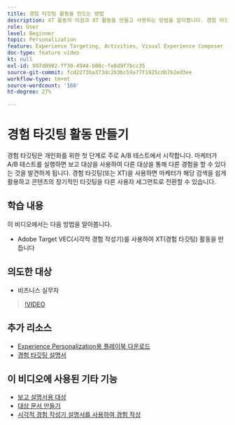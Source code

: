 ```yaml
---
title: 경험 타깃팅 활동을 만드는 방법
description: XT 활동의 이점과 XT 활동을 만들고 사용하는 방법을 알아봅니다. 경험 타깃팅(XT) 활동을 통해 마케터는 특정 콘텐츠를 특정 대상에 타깃팅할 수 있습니다.
role: User
level: Beginner
topic: Personalization
feature: Experience Targeting, Activities, Visual Experience Composer (VEC)
doc-type: feature video
kt: null
exl-id: 997d0902-ff30-4944-b08c-fe6d9f7bcc35
source-git-commit: fcd2273ba373dc2b3bc59a77f1925cdb7b2ed3ee
workflow-type: tm+mt
source-wordcount: '168'
ht-degree: 27%

---
```


# 경험 타깃팅 활동 만들기

경험 타깃팅은 개인화를 위한 첫 단계로 주로 A/B 테스트에서 시작합니다. 마케터가 A/B 테스트를 실행하면 보고 대상을 사용하여 다른 대상을 통해 다른 경험을 할 수 있다는 것을 발견하게 됩니다. 경험 타깃팅(또는 XT)을 사용하면 마케터가 해당 검색을 쉽게 활용하고 콘텐츠의 장기적인 타깃팅을 다른 사용자 세그먼트로 전환할 수 있습니다.

## 학습 내용

이 비디오에서는 다음 방법을 알아봅니다.

* Adobe Target VEC(시각적 경험 작성기)를 사용하여 XT(경험 타깃팅) 활동을 만듭니다

## 의도한 대상

* 비즈니스 실무자

>[!VIDEO](https://video.tv.adobe.com/v/22418?quality=12)

## 추가 리소스

* [Experience Personalization용 플레이북 다운로드](https://guided.adobe.com/?promoid=K42KVXHD&mv=other&search=personalization+playbook#recommended/solutions/target)
* [경험 타깃팅 설명서](https://experienceleague.adobe.com/docs/target/using/activities/experience-targeting/experience-target.html?lang=ko)

## 이 비디오에 사용된 기타 기능

* [보고 설명서용 대상](https://experienceleague.adobe.com/docs/target/using/audiences/managing-audience-filters.html?lang=ko)
* [대상 문서 만들기](https://experienceleague.adobe.com/docs/target/using/audiences/managing-audience-filters.html?lang=ko)
* [시각적 경험 작성기 설명서를 사용하여 경험 작성](https://experienceleague.adobe.com/docs/target/using/experiences/experiences.html?lang=ko)

